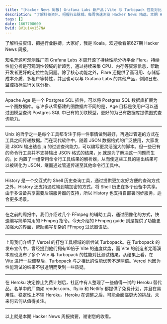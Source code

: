 ```yaml
---
title: "[Hacker News 周报] Grafana Labs 新产品；Vite 与 Turbopack 性能对比；Heroku 替代方案"
description: "了解科技资讯、把握行业脉搏。每周快速浏览 Hacker News 精选。本期 Hacker Newsletter 地址：https://mailchi.mp/hackernewsletter/627"
tags: []
date: 1667708609
bvid: BV1u14y157NA
---
```

了解科技资讯，把握行业脉搏，大家好，我是 Koala，欢迎收看第627期 Hacker News 周报。

知名开源可观测性厂商 Grafana Labs 本周开源了持续性能分析平台 Flare。持续性能分析是可观测性领域的新趋势，通过持续采集 CPU、内存等资源信息，帮助开发者更好的定位性能问题。除了核心功能之外，Flare 还提供了高可用、存储低成本介质、多租户等特性，并且也可以与 Grafana Labs 的其他产品，例如日志、监控指标进行关联分析。

---

Apache Age 是一个 Postgres SQL 插件，可以将 Postgres SQL 数据库扩展为一个图数据库。与许多从零搭建的图数据库不同的是，Age 目标是使用户可以通过图模型查询 Postgres SQL 中已有的关联模型，更好的为已有数据库提供图式查询能力。

---

Unix 的哲学之一是每个工具都专注于将一件事情做到最好，再通过管道的方式在工具之间传递数据。而在现代软件中，随着 JSON 数据格式的广泛使用，大家发现 JSON 输出结合 jq 的过滤查询能力，可以编写更灵活强大的脚本。但一些已有的命令行工具并不支持输出 JSON 格式的结果，jc 就是为了解决这一问题而生的。jc 内置了一组常用命令行工具结果的解析器，从而使这些工具的输出结果可以被转化为 JSON，继而通过管道传递至其他命令行工具中。

---

History 是一个交互式的 Shell 历史查询工具，通过提供更加友好方便的查询方式之外，History 还支持通过端到端加密的方式，将 Shell 历史在多个设备中共享。由于多设备共享需要后端服务器的支持，所以 History 也支持自部署同步服务，适合更多场景。

---

在之前的周报中，我们介绍过几个 FFmpeg 的辅助工具，通过图像化的方式，快速编写简单常用的 FFmpeg 指令。今天介绍的 FFmpeg guide 则是提供了功能更加强大的界面，帮助编写复杂的 FFmpeg 过滤器语法。

---

上周我们介绍了 Vercel 的打包工具领域的新尝试 Turbopack。在 Turbopack 的发布宣传中，曾经提到他们拥有10倍于 Vite 的速度优势，而 Vite 的创造者尤雨溪本周也发布了多个 Vite 与 Turbopack 的性能对比测试结果。从结果上看，在 Vite 进行一些调整后，Turbopack 与之相比的性能优势不足两倍。Vercel 也因为性能测试的结果不够透明而受到一些质疑。

---

在 Heroku 决定停止免费计划后，社区中有人整理了一些值得一试的 Heroku 替代品。名单中的厂商如 render.com、fly.io 和 Netlify 都提供了免费计划，并且在易用性、稳定性上不输 Heroku。Heroku 在调整之后，可能会面临更大的挑战，未来何去何从值得关注。

---

以上就是本期 Hacker News 周报摘要，谢谢您的收看。

